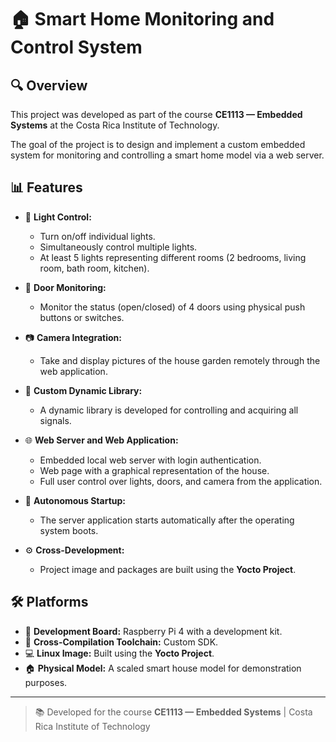 # 🏠 Smart Home Monitoring and Control System

## 🔍 Overview

This project was developed as part of the course **CE1113 — Embedded Systems** at the Costa Rica Institute of Technology.

The goal of the project is to design and implement a custom embedded system for monitoring and controlling a smart home model via a web server.

## 📊 Features

- 🔦 **Light Control:**
  - Turn on/off individual lights.
  - Simultaneously control multiple lights.
  - At least 5 lights representing different rooms (2 bedrooms, living room, bath room, kitchen).

- 🚪 **Door Monitoring:**
  - Monitor the status (open/closed) of 4 doors using physical push buttons or switches.

- 📷 **Camera Integration:**
  - Take and display pictures of the house garden remotely through the web application.

- 🔹 **Custom Dynamic Library:**
  - A dynamic library is developed for controlling and acquiring all signals.

- 🌐 **Web Server and Web Application:**
  - Embedded local web server with login authentication.
  - Web page with a graphical representation of the house.
  - Full user control over lights, doors, and camera from the application.

- 🚀 **Autonomous Startup:**
  - The server application starts automatically after the operating system boots.

- ⚙️ **Cross-Development:**
  - Project image and packages are built using the **Yocto Project**.

## 🛠️ Platforms

- 🚀 **Development Board:** Raspberry Pi 4 with a development kit.
- 🔧 **Cross-Compilation Toolchain:** Custom SDK.
- 💻 **Linux Image:** Built using the **Yocto Project**.
- 🏠 **Physical Model:** A scaled smart house model for demonstration purposes.

---

> 📚 Developed for the course **CE1113 — Embedded Systems** | Costa Rica Institute of Technology
